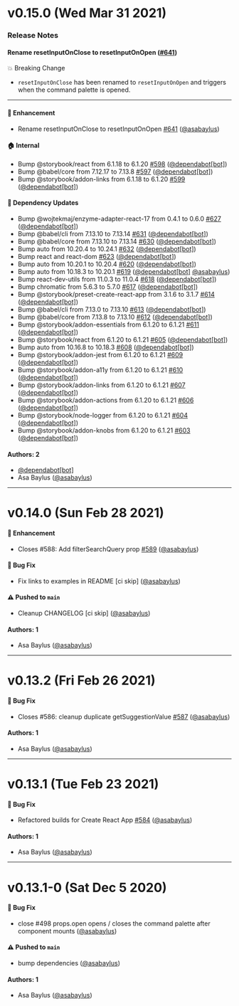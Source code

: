 # v0.15.0 (Wed Mar 31 2021)

### Release Notes

#### Rename resetInputOnClose to resetInputOnOpen ([#641](https://github.com/asabaylus/react-command-palette/pull/641))

💥 Breaking Change
* `resetInputOnClose` has been renamed to `resetInputOnOpen` and triggers when the command palette is opened.

---

#### 🚀 Enhancement

- Rename resetInputOnClose to resetInputOnOpen [#641](https://github.com/asabaylus/react-command-palette/pull/641) ([@asabaylus](https://github.com/asabaylus))

#### 🏠 Internal

- Bump @storybook/react from 6.1.18 to 6.1.20 [#598](https://github.com/asabaylus/react-command-palette/pull/598) ([@dependabot[bot]](https://github.com/dependabot[bot]))
- Bump @babel/core from 7.12.17 to 7.13.8 [#597](https://github.com/asabaylus/react-command-palette/pull/597) ([@dependabot[bot]](https://github.com/dependabot[bot]))
- Bump @storybook/addon-links from 6.1.18 to 6.1.20 [#599](https://github.com/asabaylus/react-command-palette/pull/599) ([@dependabot[bot]](https://github.com/dependabot[bot]))

#### 🔩 Dependency Updates

- Bump @wojtekmaj/enzyme-adapter-react-17 from 0.4.1 to 0.6.0 [#627](https://github.com/asabaylus/react-command-palette/pull/627) ([@dependabot[bot]](https://github.com/dependabot[bot]))
- Bump @babel/cli from 7.13.10 to 7.13.14 [#631](https://github.com/asabaylus/react-command-palette/pull/631) ([@dependabot[bot]](https://github.com/dependabot[bot]))
- Bump @babel/core from 7.13.10 to 7.13.14 [#630](https://github.com/asabaylus/react-command-palette/pull/630) ([@dependabot[bot]](https://github.com/dependabot[bot]))
- Bump auto from 10.20.4 to 10.24.1 [#632](https://github.com/asabaylus/react-command-palette/pull/632) ([@dependabot[bot]](https://github.com/dependabot[bot]))
- Bump react and react-dom [#623](https://github.com/asabaylus/react-command-palette/pull/623) ([@dependabot[bot]](https://github.com/dependabot[bot]))
- Bump auto from 10.20.1 to 10.20.4 [#620](https://github.com/asabaylus/react-command-palette/pull/620) ([@dependabot[bot]](https://github.com/dependabot[bot]))
- Bump auto from 10.18.3 to 10.20.1 [#619](https://github.com/asabaylus/react-command-palette/pull/619) ([@dependabot[bot]](https://github.com/dependabot[bot]) [@asabaylus](https://github.com/asabaylus))
- Bump react-dev-utils from 11.0.3 to 11.0.4 [#618](https://github.com/asabaylus/react-command-palette/pull/618) ([@dependabot[bot]](https://github.com/dependabot[bot]))
- Bump chromatic from 5.6.3 to 5.7.0 [#617](https://github.com/asabaylus/react-command-palette/pull/617) ([@dependabot[bot]](https://github.com/dependabot[bot]))
- Bump @storybook/preset-create-react-app from 3.1.6 to 3.1.7 [#614](https://github.com/asabaylus/react-command-palette/pull/614) ([@dependabot[bot]](https://github.com/dependabot[bot]))
- Bump @babel/cli from 7.13.0 to 7.13.10 [#613](https://github.com/asabaylus/react-command-palette/pull/613) ([@dependabot[bot]](https://github.com/dependabot[bot]))
- Bump @babel/core from 7.13.8 to 7.13.10 [#612](https://github.com/asabaylus/react-command-palette/pull/612) ([@dependabot[bot]](https://github.com/dependabot[bot]))
- Bump @storybook/addon-essentials from 6.1.20 to 6.1.21 [#611](https://github.com/asabaylus/react-command-palette/pull/611) ([@dependabot[bot]](https://github.com/dependabot[bot]))
- Bump @storybook/react from 6.1.20 to 6.1.21 [#605](https://github.com/asabaylus/react-command-palette/pull/605) ([@dependabot[bot]](https://github.com/dependabot[bot]))
- Bump auto from 10.16.8 to 10.18.3 [#608](https://github.com/asabaylus/react-command-palette/pull/608) ([@dependabot[bot]](https://github.com/dependabot[bot]))
- Bump @storybook/addon-jest from 6.1.20 to 6.1.21 [#609](https://github.com/asabaylus/react-command-palette/pull/609) ([@dependabot[bot]](https://github.com/dependabot[bot]))
- Bump @storybook/addon-a11y from 6.1.20 to 6.1.21 [#610](https://github.com/asabaylus/react-command-palette/pull/610) ([@dependabot[bot]](https://github.com/dependabot[bot]))
- Bump @storybook/addon-links from 6.1.20 to 6.1.21 [#607](https://github.com/asabaylus/react-command-palette/pull/607) ([@dependabot[bot]](https://github.com/dependabot[bot]))
- Bump @storybook/addon-actions from 6.1.20 to 6.1.21 [#606](https://github.com/asabaylus/react-command-palette/pull/606) ([@dependabot[bot]](https://github.com/dependabot[bot]))
- Bump @storybook/node-logger from 6.1.20 to 6.1.21 [#604](https://github.com/asabaylus/react-command-palette/pull/604) ([@dependabot[bot]](https://github.com/dependabot[bot]))
- Bump @storybook/addon-knobs from 6.1.20 to 6.1.21 [#603](https://github.com/asabaylus/react-command-palette/pull/603) ([@dependabot[bot]](https://github.com/dependabot[bot]))

#### Authors: 2

- [@dependabot[bot]](https://github.com/dependabot[bot])
- Asa Baylus ([@asabaylus](https://github.com/asabaylus))

---

# v0.14.0 (Sun Feb 28 2021)

#### 🚀 Enhancement

- Closes #588: Add filterSearchQuery prop [#589](https://github.com/asabaylus/react-command-palette/pull/589) ([@asabaylus](https://github.com/asabaylus))

#### 🐛 Bug Fix

- Fix links to examples in README [ci skip] ([@asabaylus](https://github.com/asabaylus))

#### ⚠️ Pushed to `main`

- Cleanup CHANGELOG [ci skip] ([@asabaylus](https://github.com/asabaylus))

#### Authors: 1

- Asa Baylus ([@asabaylus](https://github.com/asabaylus))

---

# v0.13.2 (Fri Feb 26 2021)

#### 🐛 Bug Fix

- Closes #586: cleanup duplicate getSuggestionValue [#587](https://github.com/asabaylus/react-command-palette/pull/587) ([@asabaylus](https://github.com/asabaylus))

#### Authors: 1

- Asa Baylus ([@asabaylus](https://github.com/asabaylus))

---

# v0.13.1 (Tue Feb 23 2021)

#### 🐛 Bug Fix

- Refactored builds for Create React App [#584](https://github.com/asabaylus/react-command-palette/pull/584) ([@asabaylus](https://github.com/asabaylus))

#### Authors: 1

- Asa Baylus ([@asabaylus](https://github.com/asabaylus))

---

# v0.13.1-0 (Sat Dec 5 2020)
#### 🐛 Bug Fix
- close #498 props.open opens / closes the command palette after component mounts ([@asabaylus](https://github.com/asabaylus))

#### ⚠️ Pushed to `main`

- bump dependencies ([@asabaylus](https://github.com/asabaylus))

#### Authors: 1

- Asa Baylus ([@asabaylus](https://github.com/asabaylus))
